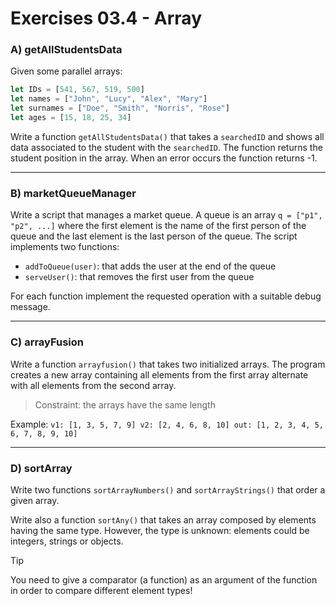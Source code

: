 # Exercises 03.4 - Array

### A) getAllStudentsData

Given some parallel arrays:

```js
let IDs = [541, 567, 519, 500]
let names = ["John", "Lucy", "Alex", "Mary"]
let surnames = ["Doe", "Smith", "Norris", "Rose"]
let ages = [15, 18, 25, 34]
```

Write a function `getAllStudentsData()` that takes a `searchedID` and shows all data associated to the student with the `searchedID`.
The function returns the student position in the array. When an error occurs the function returns -1.

---

### B) marketQueueManager

Write a script that manages a market queue. A queue is an array `q = ["p1", "p2", ...]` where
the first element is the name of the first person of the queue and the last element is the last person of the queue. The script
implements two functions:

* `addToQueue(user)`: that adds the user at the end of the queue
* `serveUser()`: that removes the first user from the queue

For each function implement the requested operation with a suitable debug message.

---

### C) arrayFusion

Write a function `arrayfusion()` that takes two initialized arrays. The program creates a new array containing all
elements from the first array alternate with all elements from the second array.

> Constraint: the arrays have the same length

Example:
`
v1: [1, 3, 5, 7, 9]
v2: [2, 4, 6, 8, 10]
out: [1, 2, 3, 4, 5, 6, 7, 8, 9, 10]
`

---

### D) sortArray

Write two functions `sortArrayNumbers()` and `sortArrayStrings()` that order a given array.

Write also a function `sortAny()` that takes an array composed by elements having the same type. However, the type is unknown:
elements could be integers, strings or objects.

> [!TIP]
> You need to give a comparator (a function) as an argument of the function in order to compare different element types!

